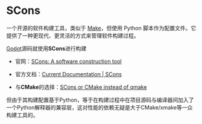 # SCons

一个开源的软件构建工具，类似于 [Make](gnu-make.md)，但使用 Python 脚本作为配置文件。它提供了一种更现代、更灵活的方式来管理软件构建过程。

[Godot](https://godotengine.org/zh-cn/)源码就使用**SCons**进行构建

- 官网：[SCons: A software construction tool](https://scons.org/)

- 官方文档：[Current Documentation | SCons](https://scons.org/documentation.html)

- 与**CMake**的选择：[SCons or CMake instead of qmake](https://stackoverflow.com/questions/14197372/scons-or-cmake-instead-of-qmake)

但由于其构建配置基于Python，等于在构建过程中在项目源码与编译器间加入了一个Python解释器的兼容层，这对性能的依赖无疑是大于CMake/xmake等一众构建工具的。
